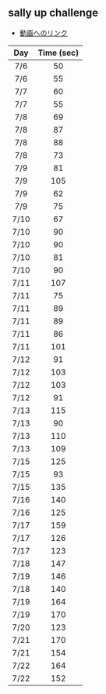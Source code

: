 ## sally up challenge

* [動画へのリンク](https://youtu.be/wSQE5rHq-Jo)

| Day | Time (sec) |
| :----: | :----: |
| 7/6 | 50 |
| 7/6 | 55 |
| 7/7 | 60 |
| 7/7 | 55 |
| 7/8 | 69 |
| 7/8 | 87 |
| 7/8 | 88 |
| 7/8 | 73 |
| 7/9 | 81 |
| 7/9 | 105 |
| 7/9 | 62 |
| 7/9 | 75 |
| 7/10 | 67 |
| 7/10 | 90 |
| 7/10 | 90 |
| 7/10 | 81 |
| 7/10 | 90 |
| 7/11 | 107 |
| 7/11 | 75 |
| 7/11 | 89 |
| 7/11 | 89 |
| 7/11 | 86 |
| 7/11 | 101 |
| 7/12 | 91 |
| 7/12 | 103 |
| 7/12 | 103 |
| 7/12 | 91 |
| 7/13 | 115 |
| 7/13 | 90 |
| 7/13 | 110 |
| 7/13 | 109 |
| 7/15 | 125 |
| 7/15 | 93 |
| 7/15 | 135 |
| 7/16 | 140 |
| 7/16 | 125 |
| 7/17 | 159 |
| 7/17 | 126 |
| 7/17 | 123 |
| 7/18 | 147 |
| 7/19 | 146 |
| 7/18 | 140 |
| 7/19 | 164 |
| 7/19 | 170 |
| 7/20 | 123 |
| 7/21 | 170 |
| 7/21 | 154 |
| 7/22 | 164 |
| 7/22 | 152 |
